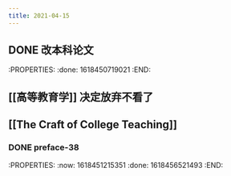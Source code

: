```yaml
---
title: 2021-04-15
---
```


## DONE 改本科论文
:PROPERTIES:
:done: 1618450719021
:END:
## [[高等教育学]] 决定放弃不看了
## [[The Craft of College Teaching]]
### DONE preface-38
:PROPERTIES:
:now: 1618451215351
:done: 1618456521493
:END:
###
